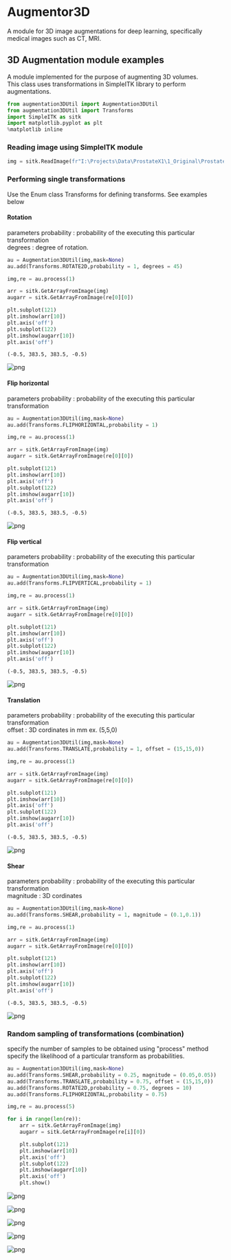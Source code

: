 # Augmentor3D
A module for 3D image augmentations for deep learning, specifically medical images such as CT, MRI.


## 3D Augmentation module examples

A module implemented for the purpose of augmenting 3D volumes.<br>
This class uses transformations in SimpleITK library to perform augmentations. 


```python
from augmentation3DUtil import Augmentation3DUtil
from augmentation3DUtil import Transforms
import SimpleITK as sitk
import matplotlib.pyplot as plt
%matplotlib inline
```

### Reading image using SimpleITK module


```python
img = sitk.ReadImage(fr"I:\Projects\Data\ProstateX1\1_Original\ProstateX1_0000_L1\T2W.nii.gz")
```

### Performing single transformations 

Use the Enum class Transforms for defining transforms. See examples below

#### Rotation
parameters
probability : probability of the executing this particular transformation <br>
degrees : degree of rotation. 


```python
au = Augmentation3DUtil(img,mask=None)
au.add(Transforms.ROTATE2D,probability = 1, degrees = 45)

img,re = au.process(1)

arr = sitk.GetArrayFromImage(img)
augarr = sitk.GetArrayFromImage(re[0][0])

plt.subplot(121)
plt.imshow(arr[10])
plt.axis('off')
plt.subplot(122)
plt.imshow(augarr[10])
plt.axis('off')
```




    (-0.5, 383.5, 383.5, -0.5)




![png](3DAugmentation_files/3DAugmentation_6_1.png)


#### Flip horizontal 
parameters
probability : probability of the executing this particular transformation <br>


```python
au = Augmentation3DUtil(img,mask=None)
au.add(Transforms.FLIPHORIZONTAL,probability = 1)

img,re = au.process(1)

arr = sitk.GetArrayFromImage(img)
augarr = sitk.GetArrayFromImage(re[0][0])

plt.subplot(121)
plt.imshow(arr[10])
plt.axis('off')
plt.subplot(122)
plt.imshow(augarr[10])
plt.axis('off')
```




    (-0.5, 383.5, 383.5, -0.5)




![png](3DAugmentation_files/3DAugmentation_8_1.png)


#### Flip vertical 
parameters
probability : probability of the executing this particular transformation <br>


```python
au = Augmentation3DUtil(img,mask=None)
au.add(Transforms.FLIPVERTICAL,probability = 1)

img,re = au.process(1)

arr = sitk.GetArrayFromImage(img)
augarr = sitk.GetArrayFromImage(re[0][0])

plt.subplot(121)
plt.imshow(arr[10])
plt.axis('off')
plt.subplot(122)
plt.imshow(augarr[10])
plt.axis('off')
```




    (-0.5, 383.5, 383.5, -0.5)




![png](3DAugmentation_files/3DAugmentation_10_1.png)


#### Translation 
parameters
probability : probability of the executing this particular transformation <br>
offset : 3D cordinates in mm ex. (5,5,0)


```python
au = Augmentation3DUtil(img,mask=None)
au.add(Transforms.TRANSLATE,probability = 1, offset = (15,15,0))

img,re = au.process(1)

arr = sitk.GetArrayFromImage(img)
augarr = sitk.GetArrayFromImage(re[0][0])

plt.subplot(121)
plt.imshow(arr[10])
plt.axis('off')
plt.subplot(122)
plt.imshow(augarr[10])
plt.axis('off')
```




    (-0.5, 383.5, 383.5, -0.5)




![png](3DAugmentation_files/3DAugmentation_12_1.png)


#### Shear 
parameters
probability : probability of the executing this particular transformation <br>
magnitude : 3D cordinates 


```python
au = Augmentation3DUtil(img,mask=None)
au.add(Transforms.SHEAR,probability = 1, magnitude = (0.1,0.1))

img,re = au.process(1)

arr = sitk.GetArrayFromImage(img)
augarr = sitk.GetArrayFromImage(re[0][0])

plt.subplot(121)
plt.imshow(arr[10])
plt.axis('off')
plt.subplot(122)
plt.imshow(augarr[10])
plt.axis('off')
```




    (-0.5, 383.5, 383.5, -0.5)




![png](3DAugmentation_files/3DAugmentation_14_1.png)


### Random sampling of transformations (combination)
specify the number of samples to be obtained using "process" method<br>
specify the likelihood of a particular transform as probabilities.  


```python
au = Augmentation3DUtil(img,mask=None)
au.add(Transforms.SHEAR,probability = 0.25, magnitude = (0.05,0.05))
au.add(Transforms.TRANSLATE,probability = 0.75, offset = (15,15,0))
au.add(Transforms.ROTATE2D,probability = 0.75, degrees = 10)
au.add(Transforms.FLIPHORIZONTAL,probability = 0.75)

img,re = au.process(5)

for i in range(len(re)):
    arr = sitk.GetArrayFromImage(img)
    augarr = sitk.GetArrayFromImage(re[i][0])

    plt.subplot(121)
    plt.imshow(arr[10])
    plt.axis('off')
    plt.subplot(122)
    plt.imshow(augarr[10])
    plt.axis('off')
    plt.show()

```


![png](3DAugmentation_files/3DAugmentation_16_0.png)



![png](3DAugmentation_files/3DAugmentation_16_1.png)



![png](3DAugmentation_files/3DAugmentation_16_2.png)



![png](3DAugmentation_files/3DAugmentation_16_3.png)



![png](3DAugmentation_files/3DAugmentation_16_4.png)

